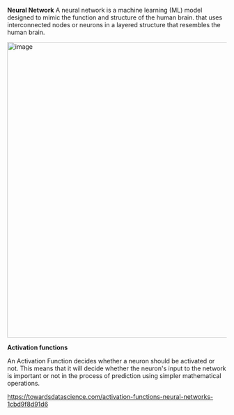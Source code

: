  **Neural Network**
 A neural network is a machine learning (ML) model designed to mimic the function and structure of the human brain.
 that uses interconnected nodes or neurons in a layered structure that resembles the human brain.

 <img width="678" alt="image" src="https://github.com/swetu1/swetu1/assets/149421367/768badb2-eff4-4e8f-990e-8da78e597778">


 **Activation functions**

 An Activation Function decides whether a neuron should be activated or not. This means that it will decide whether the neuron's input to the network is important or not in the process of prediction using simpler mathematical operations.


 https://towardsdatascience.com/activation-functions-neural-networks-1cbd9f8d91d6


 
